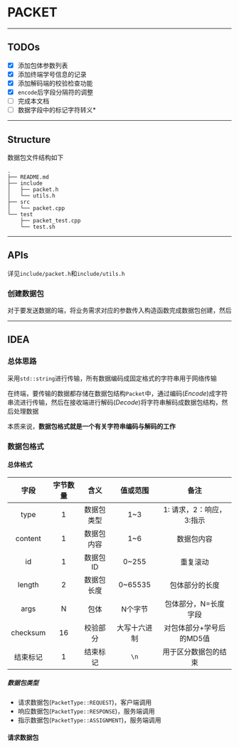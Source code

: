 # PACKET

---

## TODOs

- [x] 添加包体参数列表
- [x] 添加终端学号信息的记录
- [x] 添加解码端的校验检查功能
- [x] `encode`后字段分隔符的调整
- [ ] 完成本文档
- [ ] 数据字段中的标记字符转义*

---

## Structure

数据包文件结构如下

```Shell
.
├── README.md
├── include
│   ├── packet.h
│   └── utils.h
├── src
│   └── packet.cpp
└── test
    ├── packet_test.cpp
    └── test.sh
```

---

## APIs

详见`include/packet.h`和`include/utils.h`

### 创建数据包

对于要发送数据的端，将业务需求对应的参数传入构造函数完成数据包创建，然后

---

## IDEA

### 总体思路

采用`std::string`进行传输，所有数据编码成固定格式的字符串用于网络传输

在终端，要传输的数据都存储在数据包结构`Packet`中，通过编码(*Encode*)成字符串流进行传输，然后在接收端进行解码(*Decode*)将字符串解码成数据包结构，然后处理数据

本质来说，**数据包格式就是一个有关字符串编码与解码的工作**

### 数据包格式

#### 总体格式

| 字段 | 字节数量 | 含义 | 值或范围 | 备注 |
| :--: | :--: | :--: | :--: | :--: |
| type | 1 | 数据包类型 | 1~3 | 1: 请求，2：响应，3:指示 |
| content | 1 | 数据包内容 | 1~6 | 数据包内容 |
| id | 1 | 数据包ID | 0~255 | 重复滚动 |
| length | 2 | 数据包长度 | 0~65535 | 包体部分的长度 |
| args | N | 包体 | N个字节 | 包体部分，N=长度字段 |
| checksum | 16 | 校验部分 | 大写十六进制 | 对包体部分+学号后的MD5值 |
| 结束标记 | 1 | 结束标记 | `\n` | 用于区分数据包的结束 |

##### 数据包类型

- 请求数据包(`PacketType::REQUEST`)，客户端调用
- 响应数据包(`PacketType::RESPONSE`)，服务端调用
- 指示数据包(`PacketType::ASSIGNMENT`)，服务端调用

#### 请求数据包
